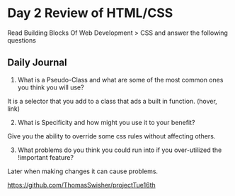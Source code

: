 # Day 2 Review of HTML/CSS
Read Building Blocks Of Web Development > CSS and answer the following questions

## Daily Journal
1. What is a Pseudo-Class and what are some of the most common ones you think you will use?

It is a selector that you add to a class that ads a built in function. (hover, link)

2. What is Specificity and how might you use it to your benefit? 

Give you the ability to override some css rules without affecting others. 

3. What problems do you think you could run into if you over-utilized the !important feature? 

Later when making changes it can cause problems.

https://github.com/ThomasSwisher/projectTue16th